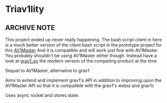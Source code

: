 # Triav1lity


## ARCHIVE NOTE
This project ended up never really happening.
The bash script client in here is a much better version of the client bash script in the prototype project for this [AV1Master](https://github.com/dali99/AV1Master)
And it is compatible and will work just fine with AV1Master. You probably shouldn't be using AV1Master either though. Instead have a look at [grav1_ex](https://github.com/wwww-wwww/grav1_ex) the modern version of the competing product at the time


Sequel to AV1Master, alternative to grav1

Aims to extend and implement grav1's API in addition to improving upon the AV1Master API so that it is compatible with the grav1's webui and grav1c

Uses async rocket and stores state.
